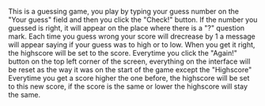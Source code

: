 This is a guessing game, you play by typing your guess number on the "Your guess" field and then you click the "Check!" button.
If the number you guessed is right, it will appear on the place where there is a "?" question mark.
Each time you guess wrong your score will drecrease by 1 a message will appear saying if your guess was to high or to low.
When you get it right, the highscore will be set to the score.
Everytime you click the "Again!" button on the top left corner of the screen, everything on the interface will be reset as the way it was on the start of the game except the "Highscore"
Everytime you get a score higher the one before, the highscore will be set to this new score, if the score is the same or lower the highscore will stay the same.
